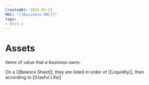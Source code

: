 ```yaml
---
CreatedAt: 2024-03-21
MOC: "[[Business MOC]]"
tags:
- Unit-1
---
```

# Assets
Items of value that a business owns.

On a [[Balance Sheet]], they are listed in order of [[Liquidity]], then according to [[Useful Life]]
